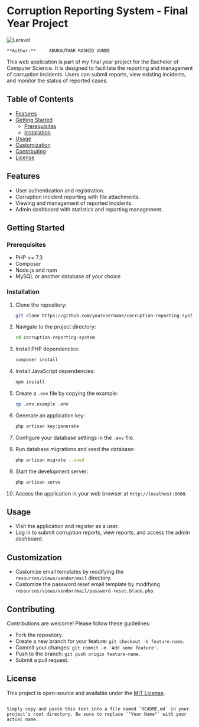 # Corruption Reporting System - Final Year Project

![Laravel](https://img.shields.io/badge/Laravel-8.x-red.svg)

    **Author:**     ABUKAUTHAR RASHID VUNDE

This web application is part of my final year project for the Bachelor of Computer Science. It is designed to facilitate the reporting and management of corruption incidents. Users can submit reports, view existing incidents, and monitor the status of reported cases.

## Table of Contents

- [Features](#features)
- [Getting Started](#getting-started)
  - [Prerequisites](#prerequisites)
  - [Installation](#installation)
- [Usage](#usage)
- [Customization](#customization)
- [Contributing](#contributing)
- [License](#license)

## Features

- User authentication and registration.
- Corruption incident reporting with file attachments.
- Viewing and management of reported incidents.
- Admin dashboard with statistics and reporting management.

## Getting Started

### Prerequisites

- PHP >= 7.3
- Composer
- Node.js and npm
- MySQL or another database of your choice

### Installation

1. Clone the repository:

   ```bash
   git clone https://github.com/yourusername/corruption-reporting-system.git

2. Navigate to the project directory:

   ```bash
   cd corruption-reporting-system
   ```

3. Install PHP dependencies:

   ```bash
   composer install
   ```

4. Install JavaScript dependencies:

   ```bash
   npm install
   ```

5. Create a `.env` file by copying the example:

   ```bash
   cp .env.example .env
   ```

6. Generate an application key:

   ```bash
   php artisan key:generate
   ```

7. Configure your database settings in the `.env` file.

8. Run database migrations and seed the database:

   ```bash
   php artisan migrate --seed
   ```

9. Start the development server:

   ```bash
   php artisan serve
   ```

10. Access the application in your web browser at `http://localhost:8000`.

## Usage

- Visit the application and register as a user.
- Log in to submit corruption reports, view reports, and access the admin dashboard.

## Customization

- Customize email templates by modifying the `resources/views/vendor/mail` directory.
- Customize the password reset email template by modifying `resources/views/vendor/mail/password-reset.blade.php`.

## Contributing

Contributions are welcome! Please follow these guidelines:

- Fork the repository.
- Create a new branch for your feature: `git checkout -b feature-name`.
- Commit your changes: `git commit -m 'Add some feature'`.
- Push to the branch: `git push origin feature-name`.
- Submit a pull request.

## License

This project is open-source and available under the [MIT License](LICENSE).
```

Simply copy and paste this text into a file named `README.md` in your project's root directory. Be sure to replace `"Your Name"` with your actual name.
